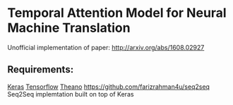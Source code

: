 # Temporal Attention Model for Neural Machine Translation
Unofficial implementation of paper: http://arxiv.org/abs/1608.02927
## Requirements:
[Keras](https://github.com/fchollet/keras)
[Tensorflow](https://github.com/tensorflow/tensorflow)
[Theano](https://github.com/tensorflow/tensorflow)
https://github.com/farizrahman4u/seq2seq Seq2Seq implemtation built on top of Keras
